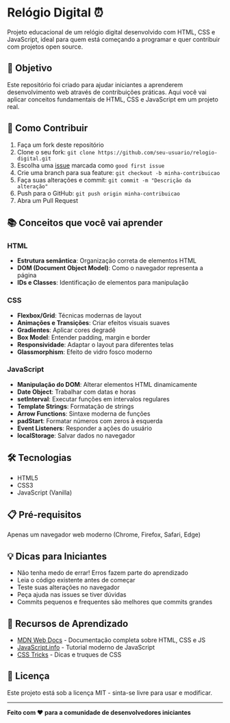 # Relógio Digital ⏰

Projeto educacional de um relógio digital desenvolvido com HTML, CSS e JavaScript, ideal para quem está começando a programar e quer contribuir com projetos open source.

## 🎯 Objetivo

Este repositório foi criado para ajudar iniciantes a aprenderem desenvolvimento web através de contribuições práticas. Aqui você vai aplicar conceitos fundamentais de HTML, CSS e JavaScript em um projeto real.

## 🚀 Como Contribuir

1. Faça um fork deste repositório
2. Clone o seu fork: `git clone https://github.com/seu-usuario/relogio-digital.git`
3. Escolha uma [issue](https://github.com/iagocavalcante/relogio-digital/issues) marcada como `good first issue`
4. Crie uma branch para sua feature: `git checkout -b minha-contribuicao`
5. Faça suas alterações e commit: `git commit -m "Descrição da alteração"`
6. Push para o GitHub: `git push origin minha-contribuicao`
7. Abra um Pull Request

## 📚 Conceitos que você vai aprender

### HTML
- **Estrutura semântica**: Organização correta de elementos HTML
- **DOM (Document Object Model)**: Como o navegador representa a página
- **IDs e Classes**: Identificação de elementos para manipulação

### CSS
- **Flexbox/Grid**: Técnicas modernas de layout
- **Animações e Transições**: Criar efeitos visuais suaves
- **Gradientes**: Aplicar cores degradê
- **Box Model**: Entender padding, margin e border
- **Responsividade**: Adaptar o layout para diferentes telas
- **Glassmorphism**: Efeito de vidro fosco moderno

### JavaScript
- **Manipulação do DOM**: Alterar elementos HTML dinamicamente
- **Date Object**: Trabalhar com datas e horas
- **setInterval**: Executar funções em intervalos regulares
- **Template Strings**: Formatação de strings
- **Arrow Functions**: Sintaxe moderna de funções
- **padStart**: Formatar números com zeros à esquerda
- **Event Listeners**: Responder a ações do usuário
- **localStorage**: Salvar dados no navegador

## 🛠️ Tecnologias

- HTML5
- CSS3
- JavaScript (Vanilla)

## 📋 Pré-requisitos

Apenas um navegador web moderno (Chrome, Firefox, Safari, Edge)

## 💡 Dicas para Iniciantes

- Não tenha medo de errar! Erros fazem parte do aprendizado
- Leia o código existente antes de começar
- Teste suas alterações no navegador
- Peça ajuda nas issues se tiver dúvidas
- Commits pequenos e frequentes são melhores que commits grandes

## 📖 Recursos de Aprendizado

- [MDN Web Docs](https://developer.mozilla.org/) - Documentação completa sobre HTML, CSS e JS
- [JavaScript.info](https://javascript.info/) - Tutorial moderno de JavaScript
- [CSS Tricks](https://css-tricks.com/) - Dicas e truques de CSS

## 📄 Licença

Este projeto está sob a licença MIT - sinta-se livre para usar e modificar.

---

**Feito com ❤️ para a comunidade de desenvolvedores iniciantes**
